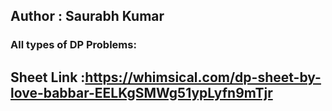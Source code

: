 ## Author : Saurabh Kumar 
### All types of DP Problems:
## Sheet Link :https://whimsical.com/dp-sheet-by-love-babbar-EELKgSMWg51ypLyfn9mTjr
